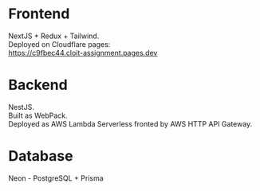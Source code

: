 # Frontend
NextJS + Redux + Tailwind.  
Deployed on Cloudflare pages:  
https://c9fbec44.cloit-assignment.pages.dev

# Backend
NestJS.  
Built as WebPack.  
Deployed as AWS Lambda Serverless fronted by AWS HTTP API Gateway.  

# Database
Neon - PostgreSQL + Prisma